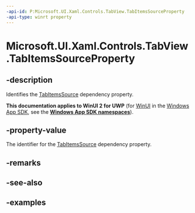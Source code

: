```yaml
---
-api-id: P:Microsoft.UI.Xaml.Controls.TabView.TabItemsSourceProperty
-api-type: winrt property
---
```


# Microsoft.UI.Xaml.Controls.TabView.TabItemsSourceProperty

<!--
public static Windows.UI.Xaml.DependencyProperty TabItemsSourceProperty { get; }
-->

## -description

Identifies the [TabItemsSource](tabview_tabitemssource.md) dependency property.

**This documentation applies to WinUI 2 for UWP** (for [WinUI](/windows/apps/winui/winui3/) in the [Windows App SDK](/windows/apps/windows-app-sdk/), see the **[Windows App SDK namespaces](/windows/windows-app-sdk/api/winrt/)**).

## -property-value

The identifier for the [TabItemsSource](tabview_tabitemssource.md) dependency property.

## -remarks

## -see-also

## -examples

